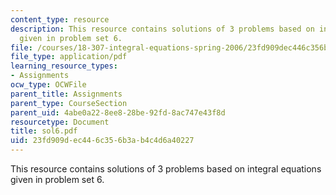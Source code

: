 ```yaml
---
content_type: resource
description: This resource contains solutions of 3 problems based on integral equations
  given in problem set 6.
file: /courses/18-307-integral-equations-spring-2006/23fd909dec446c356b3ab4c4d6a40227_sol6.pdf
file_type: application/pdf
learning_resource_types:
- Assignments
ocw_type: OCWFile
parent_title: Assignments
parent_type: CourseSection
parent_uid: 4abe0a22-8ee8-28be-92fd-8ac747e43f8d
resourcetype: Document
title: sol6.pdf
uid: 23fd909d-ec44-6c35-6b3a-b4c4d6a40227
---
```

This resource contains solutions of 3 problems based on integral equations given in problem set 6.

